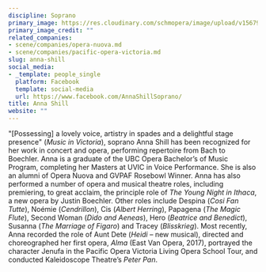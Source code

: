 ```yaml
---
discipline: Soprano
primary_image: https://res.cloudinary.com/schmopera/image/upload/v1567968681/media/2019/09/AnnaShill_gwxrgh.jpg
primary_image_credit: ""
related_companies:
- scene/companies/opera-nuova.md
- scene/companies/pacific-opera-victoria.md
slug: anna-shill
social_media:
- _template: people_single
  platform: Facebook
  template: social-media
  url: https://www.facebook.com/AnnaShillSoprano/
title: Anna Shill
website: ""
---
```

"\[Possessing\] a lovely voice, artistry in spades and a delightful stage presence" (_Music in Victoria_), soprano Anna Shill has been recognized for her work in concert and opera, performing repertoire from Bach to Boechler. Anna is a graduate of the UBC Opera Bachelor’s of Music Program, completing her Masters at UVIC in Voice Performance. She is also an alumni of Opera Nuova and GVPAF Rosebowl Winner. Anna has also performed a number of opera and musical theatre roles, including premiering, to great acclaim, the principle role of _The Young Night in Ithaca_, a new opera by Justin Boechler. Other roles include Despina (_Cosi Fan Tutte_), Noémie (_Cendrillon_), Cis (_Albert Herring_), Papagena (_The Magic Flute_), Second Woman (_Dido and Aeneas_), Hero (_Beatrice and Benedict_), Susanna (_The Marriage of Figaro_) and Tracey (_Blisskrieg_). Most recently, Anna recorded the role of Aunt Dete (_Heidi_ – new musical), directed and choreographed her first opera, _Alma_ (East Van Opera, 2017), portrayed the character Jenufa in the Pacific Opera Victoria Living Opera School Tour, and conducted Kaleidoscope Theatre’s _Peter Pan_.